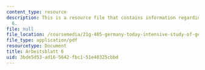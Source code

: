 ```yaml
---
content_type: resource
description: This is a resource file that contains information regarding arbeitsblatt
  6.
file: null
file_location: /coursemedia/21g-405-germany-today-intensive-study-of-german-language-and-culture-january-iap-2011/3bde5d53ad165642fbc151e40325cbbd_MIT21G_405IAP11_arbeit06.pdf
file_type: application/pdf
resourcetype: Document
title: Arbeitsblatt 6
uid: 3bde5d53-ad16-5642-fbc1-51e40325cbbd
---
```

